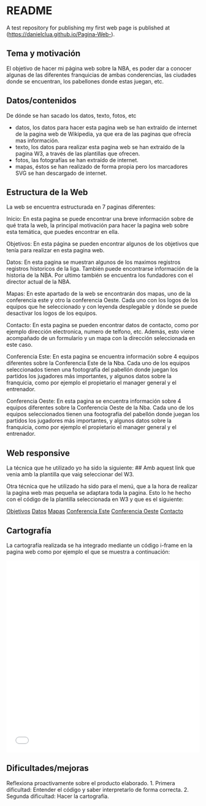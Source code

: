 
# README
A test repository for publishing my first web page is published at (https://danielclua.github.io/Pagina-Web-).

## Tema y motivación
El objetivo de hacer mi página web sobre la NBA, es poder dar a conocer algunas de las diferentes franquicias de ambas conderencias, las ciudades donde se encuentran, los pabellones donde estas juegan, etc.

## Datos/contenidos
De dónde se han sacado los datos, texto, fotos, etc
   - datos, los datos para hacer esta pagina web se han extraído de internet de la pagina web de Wikipedia, ya que era de las paginas que ofrecía mas información.
   - texto, los datos para realizar esta pagina web se han extraído de la pagina W3, a través de las plantillas que ofrecen.
   - fotos, las fotografías se han extraído de internet.
   - mapas, éstos se han realizado de forma propia pero los marcadores SVG se han descargado de internet.
   
## Estructura de la Web
La web se encuentra estructurada en 7 paginas diferentes:

Inicio: En esta pagina se puede encontrar una breve información sobre de qué trata la web, la principal motivación para hacer la pagina web sobre esta temática, que puedes encontrar en ella.

Objetivos: En esta página se pueden encontrar algunos de los objetivos que tenía para realizar en esta pagina web.

Datos: En esta pagina se muestran algunos de los maximos registros registros historicos de la liga. También puede encontrarse información de la historia de la NBA. Por ultimo también se encuentra los fundadores con el director actual de la NBA.

Mapas: En este apartado de la web se encontrarán dos mapas, uno de la conferencia este y otro la conferencia Oeste. Cada uno con los logos de los equipos que he seleccionado y con leyenda desplegable y dónde se puede desactivar los logos de los equipos.

Contacto: En esta pagina se pueden encontrar datos de contacto, como por ejemplo dirección electronica, numero de telfono, etc. Además, esto viene acompañado de un formulario y un mapa con la dirección seleccionada en este caso.

Conferencia Este: En esta pagina se encuentra información sobre 4 equipos diferentes sobre la Conferencia Este de la Nba. Cada uno de los equipos seleccionados tienen una footografía del pabellón donde juegan los partidos los jugadores más importantes, y algunos datos sobre la franquicia, como por ejemplo el propietario el manager general y el entrenador.

Conferencia Oeste: En esta pagina se encuentra información sobre 4 equipos diferentes sobre la Conferencia Oeste de la Nba. Cada uno de los equipos seleccionados tienen una footografía del pabellón donde juegan los partidos los jugadores más importantes, y algunos datos sobre la franquicia, como por ejemplo el propietario el manager general y el entrenador.

## Web responsive
La técnica que he utilizado yo ha sido la siguiente:
#<link rel="stylesheet" href="https://cdnjs.cloudflare.com/ajax/libs/font-awesome/4.7.0/css/font-awesome.min.css">#
Amb aquest link que venia amb la plantilla que vaig seleccionar del W3.

Otra técnica que he utilizado ha sido para el menú, que a la hora de realizar la pagina web mas pequeña se adaptara toda la pagina. Esto lo he hecho con el código de la plantilla seleccionada en W3 y que es el siguiente:

<!-- Navbar on small screens -->
  <div id="navDemo" class="w3-bar-block w3-theme-d2 w3-hide w3-hide-large w3-hide-medium">
    <a href="./objetivos.html" class="w3-bar-item w3-button">Objetivos</a>
    <a href="./datos.html" class="w3-bar-item w3-button">Datos</a>
    <a href="#pricing" class="w3-bar-item w3-button">Mapas</a>
    <a href="./Conferecia Este.html" class="w3-bar-item w3-button">Conferencia Este</a>
    <a href="./Conferecia Oeste.html" class="w3-bar-item w3-button">Conferencia Oeste</a>
    <a href="./contact.html" class="w3-bar-item w3-button">Contacto</a>
  </div>
</div>

## Cartografía
La cartografía realizada se ha integrado mediante un código i-frame en la pagina web como por ejemplo el que se muestra a continuación:

 <!-- Image of location/map -->
  <div>
    <iframe width="100%" height="500px" frameborder="0" scrolling="no" marginheight="0" 				marginwidth="0" src="./maps/segon_mapa/index.html" >
    </iframe>
</div>


## Dificultades/mejoras
Reflexiona proactivamente sobre el producto elaborado.
    1. Primera dificultad: Entender el código y saber interpretarlo de forma correcta.
    2. Segunda dificultad: Hacer la cartografía.



